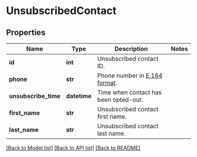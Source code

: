 # UnsubscribedContact

## Properties
Name | Type | Description | Notes
------------ | ------------- | ------------- | -------------
**id** | **int** | Unsubscribed contact ID. | 
**phone** | **str** | Phone number in [E.164 format](https://en.wikipedia.org/wiki/E.164). | 
**unsubscribe_time** | **datetime** | Time when contact has been opted-out. | 
**first_name** | **str** | Unsubscribed contact first name. | 
**last_name** | **str** | Unsubscribed contact last name. | 

[[Back to Model list]](../README.md#documentation-for-models) [[Back to API list]](../README.md#documentation-for-api-endpoints) [[Back to README]](../README.md)


